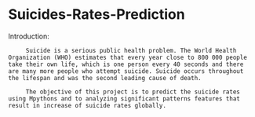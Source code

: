 # Suicides-Rates-Prediction

Introduction:

         Suicide is a serious public health problem. The World Health Organization (WHO) estimates that every year close to 800 000 people take their own life, which is one person every 40 seconds and there are many more people who attempt suicide. Suicide occurs throughout the lifespan and was the second leading cause of death.

         The objective of this project is to predict the suicide rates using Mpythons and to analyzing significant patterns features that result in increase of suicide rates globally. 
